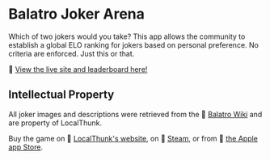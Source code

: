 # Balatro Joker Arena

Which of two jokers would you take? This app allows the community to establish a global ELO ranking for jokers based on personal preference. No criteria are enforced. Just this or that.

🔗 [View the live site and leaderboard here!](https://balatro-joker-arena.up.railway.app/)

## Intellectual Property

All joker images and descriptions were retrieved from the 🔗 [Balatro Wiki](https://balatrogame.fandom.com/wiki/Balatro_Wiki) and are property of LocalThunk. 

Buy the game on 🔗 [LocalThunk's website](https://www.playbalatro.com/), on 🔗 [Steam](https://store.steampowered.com/app/2379780/Balatro/), or from 🔗 [the Apple app Store](https://apps.apple.com/us/app/balatro/id6502453075).

